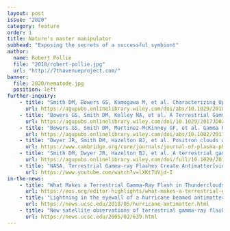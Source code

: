 ```yaml
---
layout: post
issue: "2020"
category: feature
order: 1
title: Nature's master manipulator
subhead: "Exposing the secrets of a successful symbiont"
author:
  name: Robert Pollie
  file: "2018/robert-pollie.jpg"
  url: "http://7thavenueproject.com/"
banner:
  file: 2020/nematode.jpg
  position: left
further-inquiry:
    - title: "Smith DM, Bowers GS, Kamogawa M, et al. Characterizing Upward Lightning With and Without a Terrestrial Gamma Ray Flash <span style='font-style:italic;'>JGR Atmospheres</span>. 2018;123(20):11,321-11,332."
      url: https://agupubs.onlinelibrary.wiley.com/doi/abs/10.1029/2018JD029105
    - title: "Bowers GS, Smith DM, Kelley NA, et al. A Terrestrial Gamma‐Ray Flash inside the Eyewall of Hurricane Patricia. <span style='font-style:italic;'>JGR Atmospheres</span>. 2018;123(10):4977-4987."
      url: https://agupubs.onlinelibrary.wiley.com/doi/10.1029/2017JD027771
    - title: "Bowers GS, Smith DM, Martinez-McKinney GF, et al. Gamma Ray Signatures of Neutrons From a Terrestrial Gamma Ray Flash. <span style='font-style:italic;'>Geophys Res Lett</span>. 2017;44(19): 10,063-10,070."
      url: https://agupubs.onlinelibrary.wiley.com/doi/abs/10.1002/2017GL075071
    - title: "Dwyer JR, Smith DM, Hazelton BJ, et al. Positron clouds within thunderstorms]. <span style='font-style:italic;'>J Plasma Physics</span>. 2015;81(4):475810405."
      url: https://www.cambridge.org/core/journals/journal-of-plasma-physics/article/positron-clouds-within-thunderstorms/652DE2A444195FEC39307E9825E5A6D3
    - title: "Smith DM, Dwyer JR, Hazelton BJ, et al. A terrestrial gamma ray flash observed from an aircraft. <span style='font-style:italic;'>JGR Atmospheres</span>. 2011;16 (D20):D20124."
      url: https://agupubs.onlinelibrary.wiley.com/doi/full/10.1029/2011JD016252
    - title: "NASA, Terrestrial Gamma-ray Flashes Create Antimatter[video]"
      url: https://www.youtube.com/watch?v=lXKt7UVjd-I
in-the-news:
    - title: "What Makes a Terrestrial Gamma-Ray Flash in Thunderclouds?"
      url: https://eos.org/editor-highlights/what-makes-a-terrestrial-gamma-ray-flash-in-thunderclouds
    - title: "Lightning in the eyewall of a hurricane beamed antimatter toward the ground"
      url: https://news.ucsc.edu/2018/05/hurricane-antimatter.html
    - title: "New satellite observations of terrestrial gamma-ray flashes reveal surprising features of mysterious blasts from Earth"
      url: https://news.ucsc.edu/2005/02/639.html
---
```


